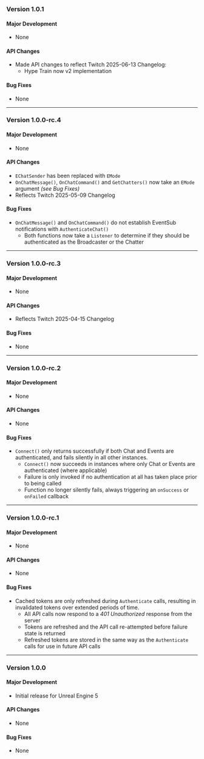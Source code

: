 ### Version 1.0.1

#### Major Development
- None

#### API Changes
- Made API changes to reflect Twitch 2025-06-13 Changelog:
  - Hype Train now v2 implementation

#### Bug Fixes
- None

---

### Version 1.0.0-rc.4

#### Major Development
- None

#### API Changes
- `EChatSender` has been replaced with `EMode`
- `OnChatMessage()`, `OnChatCommand()` and `GetChatters()` now take an `EMode` argument *(see Bug Fixes)*
- Reflects Twitch 2025-05-09 Changelog

#### Bug Fixes
- `OnChatMessage()` and `OnChatCommand()` do not establish EventSub notifications with `AuthenticateChat()`
  - Both functions now take a `Listener` to determine if they should be authenticated as the Broadcaster or the Chatter

---

### Version 1.0.0-rc.3

#### Major Development
- None

#### API Changes
- Reflects Twitch 2025-04-15 Changelog

#### Bug Fixes
- None

---

### Version 1.0.0-rc.2

#### Major Development
- None

#### API Changes
- None

#### Bug Fixes
- `Connect()` only returns successfully if both Chat and Events are authenticated, and fails silently in all other instances.
    - `Connect()` now succeeds in instances where only Chat or Events are authenticated (where applicable)
    - Failure is only invoked if no authentication at all has taken place prior to being called
    - Function no longer silently fails, always triggering an `onSuccess` or `onFailed` callback

---

### Version 1.0.0-rc.1

#### Major Development
- None

#### API Changes
- None

#### Bug Fixes
- Cached tokens are only refreshed during `Authenticate` calls, resulting in invalidated tokens over extended periods of time.
  - All API calls now respond to a *401 Unauthorized* response from the server
  - Tokens are refreshed and the API call re-attempted before failure state is returned
  - Refreshed tokens are stored in the same way as the `Authenticate` calls for use in future API calls

---

### Version 1.0.0

#### Major Development
- Initial release for Unreal Engine 5

#### API Changes
- None

#### Bug Fixes
- None
